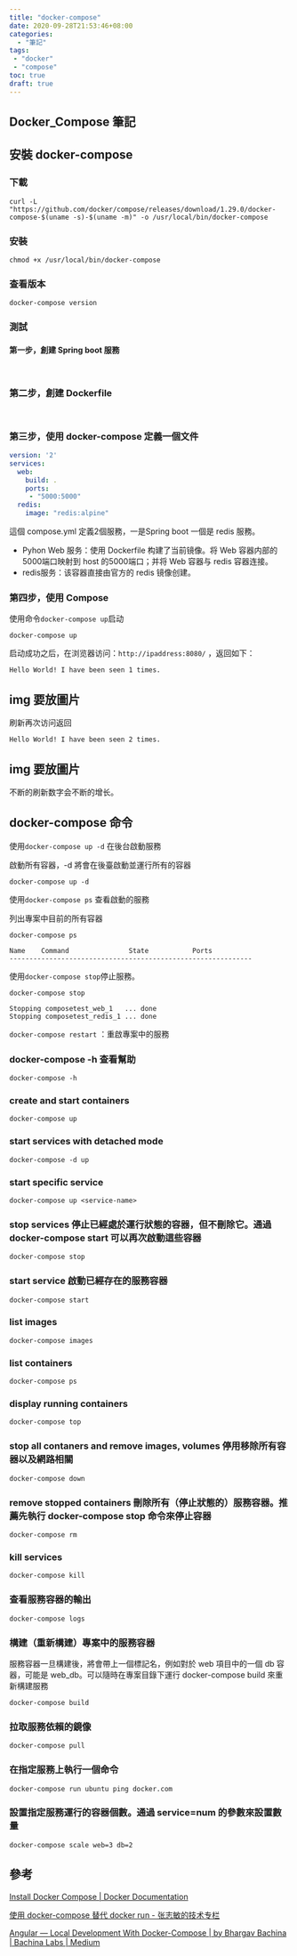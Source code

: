 ```yaml
---
title: "docker-compose"
date: 2020-09-28T21:53:46+08:00
categories:
  - "筆記"
tags:
 - "docker"
 - "compose"
toc: true
draft: true
---
```


## Docker_Compose 筆記

<!--more-->

## 安裝 docker-compose

### 下載

```shell
curl -L "https://github.com/docker/compose/releases/download/1.29.0/docker-compose-$(uname -s)-$(uname -m)" -o /usr/local/bin/docker-compose
```

### 安裝

```shell
chmod +x /usr/local/bin/docker-compose
```

### 查看版本

````shell
docker-compose version
````

### 測試

#### 第一步，創建 Spring boot 服務

```shell


```

### 第二步，創建 Dockerfile

```dockerfile



```

### 第三步，使用 docker-compose 定義一個文件

```yml
version: '2'
services:
  web:
    build: .
    ports:
     - "5000:5000"
  redis:
    image: "redis:alpine"
```

這個 compose.yml 定義2個服務，一是Spring boot  一個是 redis 服務。

- Pyhon Web 服务：使用 Dockerfile 构建了当前镜像。将 Web 容器内部的5000端口映射到 host 的5000端口；并将 Web 容器与 redis 容器连接。
- redis服务：该容器直接由官方的 redis 镜像创建。

### 第四步，使用 Compose

使用命令`docker-compose up`启动

```shell
docker-compose up
```

启动成功之后，在浏览器访问：`http://ipaddress:8080/` ，返回如下：

```shell
Hello World! I have been seen 1 times.
```

## img  要放圖片

刷新再次访问返回

```shell
Hello World! I have been seen 2 times.
```

## img 要放圖片

不断的刷新数字会不断的增长。

## docker-compose 命令

使用`docker-compose up -d` 在後台啟動服務

啟動所有容器，-d 將會在後臺啟動並運行所有的容器

```shell
docker-compose up -d
```

使用`docker-compose ps`  查看啟動的服務

列出專案中目前的所有容器

```shell
docker-compose ps
```

```shell
Name    Command               State           Ports         
-------------------------------------------------------------

```

使用`docker-compose stop`停止服務。

```shell
docker-compose stop
```

```shell
Stopping composetest_web_1   ... done
Stopping composetest_redis_1 ... done
```

`docker-compose restart` ：重啟專案中的服務

### docker-compose -h 查看幫助

```shell
docker-compose -h 
```

### create and start containers

```shell
docker-compose up
```

### start services with detached mode

```shell
docker-compose -d up
```

### start specific service

```shell
docker-compose up <service-name>
```

### stop services 停止已經處於運行狀態的容器，但不刪除它。通過 docker-compose start 可以再次啟動這些容器

```shell
docker-compose stop
```

### start service 啟動已經存在的服務容器

```shell
docker-compose start
```

### list images

```shell
docker-compose images
```

### list containers

```shell
docker-compose ps
```

### display running containers

```shell
docker-compose top
```

### stop all contaners and remove images, volumes 停用移除所有容器以及網路相關

```shell
docker-compose down
```

### remove stopped containers 刪除所有（停止狀態的）服務容器。推薦先執行 docker-compose stop 命令來停止容器

```shell
docker-compose rm 
```

### kill services

```shell
docker-compose kill
```

### 查看服務容器的輸出

```shell
docker-compose logs
```

### 構建（重新構建）專案中的服務容器

服務容器一旦構建後，將會帶上一個標記名，例如對於 web 項目中的一個 db 容器，可能是 web_db。可以隨時在專案目錄下運行 docker-compose build 來重新構建服務

```shell
docker-compose build
```

### 拉取服務依賴的鏡像

```shell
docker-compose pull
```

### 在指定服務上執行一個命令

```shell
docker-compose run ubuntu ping docker.com
```

### 設置指定服務運行的容器個數。通過 service=num 的參數來設置數量

```shell
docker-compose scale web=3 db=2
```

## 參考

[Install Docker Compose | Docker Documentation](https://docs.docker.com/compose/install/)

[使用 docker-compose 替代 docker run - 张志敏的技术专栏](https://beginor.github.io/2017/06/08/use-compose-instead-of-run.html)

[Angular — Local Development With Docker-Compose | by Bhargav Bachina | Bachina Labs | Medium](https://medium.com/bb-tutorials-and-thoughts/angular-local-development-with-docker-compose-13719b998e42)
